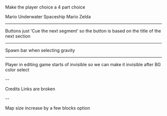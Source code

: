Make the player choice a 4 part choice

Mario Underwater
Spaceship
Mario
Zelda


---


Buttons just ‘Cue the next segment’ so the button is based on the title of the next section


---


Spawn bar when selecting gravity


---

Player in editing game starts of invisible so we can make it invisible after BG color select


--

Credits Links are broken 


--


Map size increase by a few blocks option 
